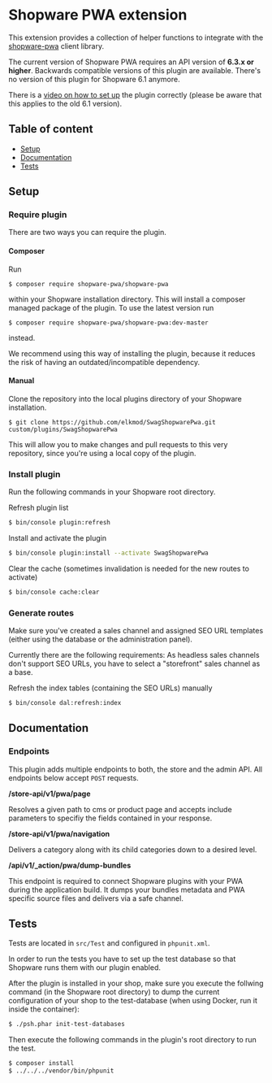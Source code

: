 # Shopware PWA extension

This extension provides a collection of helper functions to integrate with the [shopware-pwa](https://github.com/DivanteLtd/shopware-pwa) client library.

The current version of Shopware PWA requires an API version of **6.3.x or higher**. Backwards compatible versions of this plugin are available.
There's no version of this plugin for Shopware 6.1 anymore.

There is a [video on how to set up](https://drive.google.com/open?id=1ynpoWw9b7hljzkqzVv2JFDxTtgomyVg4) the plugin correctly (please be aware that this applies to the old 6.1 version).

## Table of content

* [Setup](#setup)
* [Documentation](#documentation)
* [Tests](#tests)

## Setup

### Require plugin

There are two ways you can require the plugin.

#### Composer

Run

```
$ composer require shopware-pwa/shopware-pwa
```

within your Shopware installation directory. This will install a composer managed package of the plugin. To use the latest version run

```
$ composer require shopware-pwa/shopware-pwa:dev-master
```

instead.

We recommend using this way of installing the plugin, because it reduces the risk of having an outdated/incompatible dependency.

#### Manual

Clone the repository into the local plugins directory of your Shopware installation.

```
$ git clone https://github.com/elkmod/SwagShopwarePwa.git custom/plugins/SwagShopwarePwa
```

This will allow you to make changes and pull requests to this very repository, since you're using a local copy of the plugin.

### Install plugin

Run the following commands in your Shopware root directory.

Refresh plugin list

```bash
$ bin/console plugin:refresh
```

Install and activate the plugin

```bash
$ bin/console plugin:install --activate SwagShopwarePwa
```

Clear the cache (sometimes invalidation is needed for the new routes to activate)

```bash
$ bin/console cache:clear
```

### Generate routes

Make sure you've created a sales channel and assigned SEO URL templates (either using the database or the administration panel).

Currently there are the following requirements: As headless sales channels don't support SEO URLs, you have to select a "storefront" sales channel as a base. 

Refresh the index tables (containing the SEO URLs) manually

```bash
$ bin/console dal:refresh:index
```

## Documentation

### Endpoints

This plugin adds multiple endpoints to both, the store and the admin API. All endpoints below accept `POST` requests.

**/store-api/v1/pwa/page**

Resolves a given path to cms or product page and accepts include parameters to specifiy the fields contained in your response.

**/store-api/v1/pwa/navigation**

Delivers a category along with its child categories down to a desired level.
 
**/api/v1/_action/pwa/dump-bundles**

This endpoint is required to connect Shopware plugins with your PWA during the application build. It dumps your bundles metadata and PWA specific source files and delivers via a safe channel.
 
## Tests

Tests are located in `src/Test` and configured in `phpunit.xml`.

In order to run the tests you have to set up the test database so that Shopware runs them with our plugin enabled.

After the plugin is installed in your shop, make sure you execute the follwing command (in the Shopware root directory) to dump the current configuration of your shop to the test-database (when using Docker, run it inside the container):

```bash
$ ./psh.phar init-test-databases
```

Then execute the following commands in the plugin's root directory to run the test.

```bash
$ composer install
$ ../../../vendor/bin/phpunit
```
